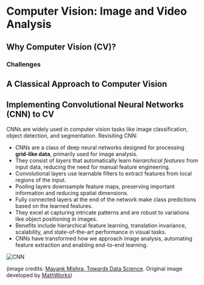 # Computer Vision: Image and Video Analysis


## Why Computer Vision (CV)?
### Challenges

## A Classical Approach to Computer Vision

## Implementing Convolutional Neural Networks (CNN) to CV

CNNs are widely used in computer vision tasks like image classification, object detection, and segmentation. Revisiting CNN:

- CNNs are a class of deep neural networks designed for processing **grid-like data**, primarily used for image analysis.
- They consist of *layers* that automatically learn *hierarchical features* from input data, reducing the need for manual feature engineering.
- Convolutional layers use learnable filters to extract features from local regions of the input.
- Pooling layers downsample feature maps, preserving important information and reducing spatial dimensions.
- Fully connected layers at the end of the network make class predictions based on the learned features.
- They excel at capturing intricate patterns and are robust to variations like object positioning in images.
- Benefits include hierarchical feature learning, translation invariance, scalability, and state-of-the-art performance in visual tasks.
- CNNs have transformed how we approach image analysis, automating feature extraction and enabling end-to-end learning.

![CNN](https://miro.medium.com/v2/resize:fit:720/format:webp/1*kkyW7BR5FZJq4_oBTx3OPQ.png)

(image credits: [Mayank Mishra, Towards Data Science](https://towardsdatascience.com/convolutional-neural-networks-explained-9cc5188c4939). Original image developed by [MathWorks](https://www.mathworks.com/videos/introduction-to-deep-learning-what-are-convolutional-neural-networks--1489512765771.html))
